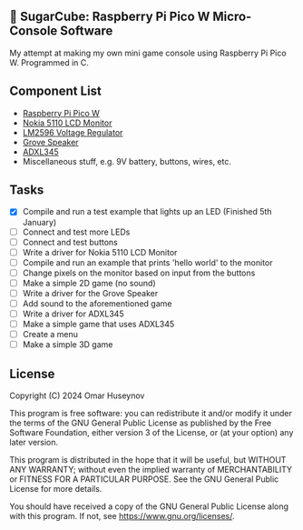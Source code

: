 ## 👾 SugarCube: Raspberry Pi Pico W Micro-Console Software

My attempt at making my own mini game console using Raspberry Pi Pico W. Programmed in C.

## Component List

* [Raspberry Pi Pico W](https://datasheets.raspberrypi.com/picow/pico-w-datasheet.pdf)
* [Nokia 5110 LCD Monitor](https://www.sparkfun.com/datasheets/LCD/Monochrome/Nokia5110.pdf)
* [LM2596 Voltage Regulator](https://www.ti.com/lit/ds/symlink/lm2596.pdf)
* [Grove Speaker](https://wiki.seeedstudio.com/Grove-Speaker)
* [ADXL345](https://www.analog.com/media/en/technical-documentation/data-sheets/ADXL345.pdf)
* Miscellaneous stuff, e.g. 9V battery, buttons, wires, etc.

## Tasks

- [x] Compile and run a test example that lights up an LED (Finished 5th January)
- [ ] Connect and test more LEDs
- [ ] Connect and test buttons
- [ ] Write a driver for Nokia 5110 LCD Monitor
- [ ] Compile and run an example that prints 'hello world' to the monitor
- [ ] Change pixels on the monitor based on input from the buttons
- [ ] Make a simple 2D game (no sound)
- [ ] Write a driver for the Grove Speaker
- [ ] Add sound to the aforementioned game
- [ ] Write a driver for ADXL345
- [ ] Make a simple game that uses ADXL345
- [ ] Create a menu
- [ ] Make a simple 3D game

## License

Copyright (C) 2024 Omar Huseynov

This program is free software: you can redistribute it and/or modify
it under the terms of the GNU General Public License as published by
the Free Software Foundation, either version 3 of the License, or
(at your option) any later version.

This program is distributed in the hope that it will be useful,
but WITHOUT ANY WARRANTY; without even the implied warranty of
MERCHANTABILITY or FITNESS FOR A PARTICULAR PURPOSE.  See the
GNU General Public License for more details.

You should have received a copy of the GNU General Public License
along with this program.  If not, see <https://www.gnu.org/licenses/>.
